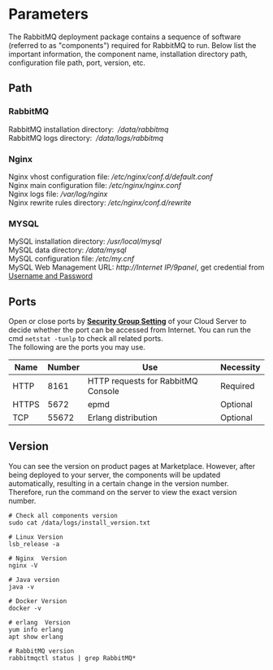# Parameters

The RabbitMQ deployment package contains a sequence of software (referred to as "components") required for RabbitMQ to run. Below list the important information, the component name, installation directory path, configuration file path, port, version, etc.

## Path

### RabbitMQ

RabbitMQ installation directory:  */data/rabbitmq*  
RabbitMQ logs directory:  */data/logs/rabbitmq*  

### Nginx

Nginx vhost configuration file: */etc/nginx/conf.d/default.conf*    
Nginx main configuration file: */etc/nginx/nginx.conf*   
Nginx logs file: */var/log/nginx*  
Nginx rewrite rules directory: */etc/nginx/conf.d/rewrite* 

### MYSQL

MySQL installation directory: */usr/local/mysql*  
MySQL data directory: */data/mysql*  
MySQL configuration file: */etc/my.cnf*    
MySQL Web Management URL: *http://Internet IP/9panel*, get credential from [Username and Password](/stack-accounts.md)

## Ports

Open or close ports by **[Security Group Setting](https://support.websoft9.com/docs/faq/zh/tech-instance.html)** of your Cloud Server to decide whether the port can be accessed from Internet.
You can run the cmd `netstat -tunlp` to check all related ports.  
The following are the ports you may use.

| Name | Number | Use |  Necessity |
| --- | --- | --- | --- |
| HTTP | 8161 | HTTP requests for RabbitMQ Console| Required |
| HTTPS | 5672 | epmd | Optional |
| TCP | 55672 | Erlang distribution | Optional |


## Version

You can see the version on product pages at Marketplace. However, after being deployed to your server, the components will be updated automatically, resulting in a certain change in the version number. Therefore, run the command on the server to view the exact version number. 

```shell
# Check all components version
sudo cat /data/logs/install_version.txt

# Linux Version
lsb_release -a

# Nginx  Version
nginx -V

# Java version
java -v

# Docker Version
docker -v

# erlang  Version
yum info erlang
apt show erlang

# RabbitMQ version
rabbitmqctl status | grep RabbitMQ*
```

